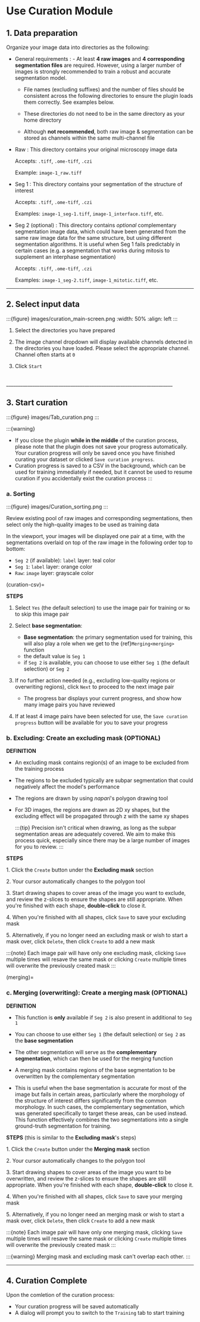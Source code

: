 # Use Curation Module

## 1. Data preparation

Organize your image data into directories as the following:

- General requirements
  : - At least **4 raw images** and **4 corresponding segmentation files** are required. However, using a larger number of images is strongly recommended to train a robust and accurate segmentation model.



    - File names (excluding suffixes) and the number of files should be consistent across the following directories to ensure the plugin loads them correctly. See examples below.



    - These directories do not need to be in the same directory as your home directory



    - Although **not recommended**, both raw image & segmentation can be stored as channels within the same multi-channel file
- Raw
  : This directory contains your original microscopy image data

    Accepts: `.tiff`, `.ome-tiff`, `.czi`

    Example: `image-1_raw.tiff`
- Seg 1
  : This directory contains your segmentation of the structure of interest

    Accepts: `.tiff`, `.ome-tiff`, `.czi`

    Examples: `image-1_seg-1.tiff`, `image-1_interface.tiff`, etc.
- Seg 2 (optional)
  : This directory contains *optional* complementary segmentation image data, which could have been generated from the same raw image data for the same structure, but using different segmentation algorithms. It is useful when Seg 1 fails predictably in certain cases (e.g. a segmentation that works during mitosis to supplement an interphase segmentation)

    Accepts: `.tiff`, `.ome-tiff`, `.czi`

    Examples: `image-1_seg-2.tiff`, `image-1_mitotic.tiff`, etc.

______________________________________________________________________

## 2. Select input data

:::{figure} images/curation_main-screen.png
:width: 50%
:align: left
:::

1. Select the directories you have prepared&#10;

2. The image channel dropdown will display available channels detected in the directories you have loaded. Please select the appropriate channel. Channel often starts at `0`&#10;

3. Click `Start`&#10;

<br>
______________________________________________________________________

## 3. Start curation

:::{figure} images/Tab_curation.png
:::

:::{warning}
- If you close the plugin **while in the middle** of the curation process, please note that the plugin does not save your progress automatically. Your curation progress will only be saved once you have finished curating your dataset or clicked `Save curation progress`.
- Curation progress is saved to a CSV in the background, which can be used for training immediately if needed, but it cannot be used to resume curation if you accidentally exist the curation process
:::

### a. Sorting

:::{figure} images/Curation_sorting.png
:::

Review existing pool of raw images and corresponding segmentations, then select only the high-quality images to be used as training data

In the viewport, your images will be displayed one pair at a time, with the segmentations overlaid on top of the raw image in the following order top to bottom:
  - `Seg 2` (if available): `label` layer: teal color
  - `Seg 1`: `label` layer: orange color
  - `Raw`: `image` layer: grayscale color

(curation-csv)=

**STEPS**

1. Select `Yes` (the default selection) to use the image pair for training or `No` to skip this image pair

2. Select **base segmentation**: 
    - **Base segmentation**: the primary segmentation used for training, this will also play a role when we get to the {ref}`Merging<merging>` function
    - the default value is `Seg 1`
    - if `Seg 2` is available, you can choose to use either `Seg 1` (the default selection) or `Seg 2`
    

3. If no further action needed (e.g., excluding low-quality regions or overwriting regions), click `Next` to proceed to the next image pair
    - The progress bar displays your current progress, and show how many image pairs you have reviewed

4. If at least 4 image pairs have been selected for use, the `Save curation progress` button will be available for you to save your progress

### b. Excluding: Create an excluding mask (OPTIONAL)

**DEFINITION**

- An excluding mask contains region(s) of an image to be excluded from the training process

- The regions to be excluded typically are subpar segmentation that could negatively affect the model's performance

- The regions are drawn by using *napari*'s polygon drawing tool

- For 3D images, the regions are drawn as 2D xy shapes, but the excluding effect will be propagated through z with the same xy shapes

   :::{tip}
  Precision isn't critical when drawing, as long as the subpar segmentation areas are adequately covered. We aim to make this process quick, especially since there may be a large number of images for you to review.
  :::

**STEPS**

1\. Click the `Create` button under the **Excluding mask** section&#10;

2\. Your cursor automatically changes to the polygon tool&#10;

3\. Start drawing shapes to cover areas of the image you want to exclude, and review the z-slices to ensure the shapes are still appropriate. When you're finished with each shape, **double-click** to close it.

4\. When you're finished with all shapes, click `Save` to save your excluding mask&#10;

5\. Alternatively, if you no longer need an excluding mask or wish to start a mask over, click `Delete`, then click `Create` to add a new mask&#10;
    
  :::{note}
  Each image pair will have only one excluding mask, clicking `Save` multiple times will resave the same mask or clicking `Create` multiple times will overwrite the previously created mask
  :::

(merging)=

### c. Merging (overwriting): Create a merging mask (OPTIONAL)

**DEFINITION**

- This function is **only** available if `Seg 2` is also present in additional to `Seg 1`

- You can choose to use either `Seg 1` (the default selection) or `Seg 2` as the **base segmentation**
- The other segmentation will serve as the **complementary segmentation**, which can then be used for the merging function

- A merging mask contains regions of the base segmentation to be overwritten by the complementary segmentation
- This is useful when the base segmentation is accurate for most of the image but fails in certain areas, particularly where the morphology of the structure of interest differs significantly from the common morphology. In such cases, the complementary segmentation, which was generated specifically to target these areas, can be used instead. This function effectively combines the two segmentations into a single ground-truth segmentation for training.

**STEPS** (this is similar to the **Excluding mask**'s steps)

1\. Click the `Create` button under the **Merging mask** section&#10;

2\. Your cursor automatically changes to the polygon tool&#10;

3\. Start drawing shapes to cover areas of the image you want to be overwritten, and review the z-slices to ensure the shapes are still appropriate. When you're finished with each shape, **double-click** to close it.&#10;

4\. When you're finished with all shapes, click `Save` to save your merging mask&#10;

5\. Alternatively, if you no longer need an merging mask or wish to start a mask over, click `Delete`, then click `Create` to add a new mask&#10;

:::{note}
Each image pair will have only one merging mask, clicking `Save` multiple times will resave the same mask or clicking `Create` multiple times will overwrite the previously created mask
:::

:::{warning}
Merging mask and excluding mask can't overlap each other. 
:::

______________________________________________________________________

## 4. Curation Complete

Upon the comletion of the curation process:

- Your curation progress will be saved automatically
- A dialog will prompt you to switch to the `Training` tab to start training
